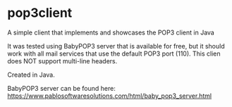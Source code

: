 # pop3client
A simple client that implements and showcases the POP3 client in Java

It was tested using BabyPOP3 server that is available for free, but it should work with all mail services that use the default POP3 port (110). This clien does NOT support multi-line headers.

Created in Java.

BabyPOP3 server can be found here: https://www.pablosoftwaresolutions.com/html/baby_pop3_server.html
